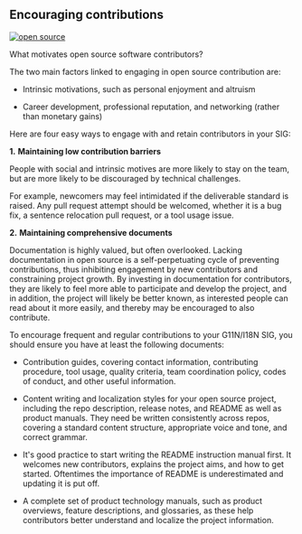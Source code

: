  

 

 

## Encouraging contributions

 [![open source](https://www.opensourceforu.com/wp-content/uploads/2018/10/open-source.jpg)](https://www.opensourceforu.com/wp-content/uploads/2018/10/open-source.jpg) 



What motivates open source software contributors? 

The two main factors linked to engaging in open source contribution are:

- Intrinsic motivations, such as personal enjoyment and altruism

- Career development, professional reputation, and networking (rather than monetary gains)


Here are four easy ways to engage with and retain contributors in your SIG:

**1.**     **Maintaining low contribution barriers**

People with social and intrinsic motives are more likely to stay on the team, but are more likely to be discouraged by technical challenges.

For example, newcomers may feel intimidated if the deliverable standard is raised. Any pull request attempt should be welcomed, whether it is a bug fix, a sentence relocation pull request, or a tool usage issue.

**2.**     **Maintaining comprehensive documents**

Documentation is highly valued, but often overlooked. Lacking documentation in open source is a self-perpetuating cycle of preventing contributions, thus inhibiting engagement by new contributors and constraining project growth. By investing in documentation for contributors, they are likely to feel more able to participate and develop the project, and in addition, the project will likely be better known, as interested people can read about it more easily, and thereby may be encouraged to also contribute.

To encourage frequent and regular contributions to your G11N/I18N SIG, you should ensure you have at least the following documents:

- Contribution guides, covering contact information, contributing procedure, tool usage, quality criteria, team coordination policy, codes of conduct, and other useful information.

- Content writing and localization styles for your open source project, including the repo description, release notes, and README as well as product manuals. They need be written consistently across repos, covering a standard content structure, appropriate voice and tone, and correct grammar.

- It's good practice to start writing the README instruction manual first. It welcomes new contributors, explains the project aims, and how to get started. Oftentimes the importance of README is underestimated and updating it is put off.

- A complete set of product technology manuals, such as product overviews, feature descriptions, and glossaries, as these help contributors better understand and localize the project information.